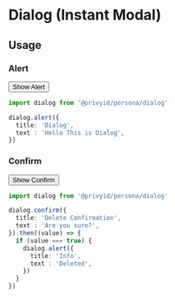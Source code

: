 <script setup>
  import Button from '../button/Button.vue'
  import dialog from './use-dialog'

  function example1 () {
    dialog.alert({
      title: 'Dialog',
      text : 'Hello This is Dialog',
    })
  }

  function example2 () {
    dialog.confirm({
      title: 'Delete Confirmation',
      text : 'Are you sure?',
    }).then((value) => {
      if (value === true) {
        dialog.alert({
          title: 'Info',
          text : 'Deleted',
        })
      }
    })
  }
</script>

# Dialog (Instant Modal)

## Usage

### Alert

<div class="flex mt-5">
  <Button @click="example1">Show Alert</Button>
</div>

```ts
import dialog from '@privyid/persona/dialog'

dialog.alert({
  title: 'Dialog',
  text : 'Hello This is Dialog',
})
```

### Confirm

<div class="flex mt-5">
  <Button @click="example2">Show Confirm</Button>
</div>

```ts
import dialog from '@privyid/persona/dialog'

dialog.confirm({
  title: 'Delete Confirmation',
  text : 'Are you sure?',
}).then((value) => {
  if (value === true) {
    dialog.alert({
      title: 'Info',
      text : 'Deleted',
    })
  }
})
```

